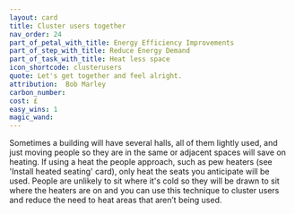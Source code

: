 ```yaml
---
layout: card
title: Cluster users together
nav_order: 24
part_of_petal_with_title: Energy Efficiency Improvements
part_of_step_with_title: Reduce Energy Demand
part_of_task_with_title: Heat less space
icon_shortcode: clusterusers
quote: Let's get together and feel alright.
attribution:  Bob Marley  
carbon_number: 
cost: £
easy_wins: 1
magic_wand: 
---
```


<p>Sometimes a building will have several halls, all of them lightly used, and just moving people so they are in the same or adjacent spaces will save on heating. If using a heat the people approach, such as pew heaters (see 'Install heated seating' card), only heat the seats you anticipate will be used. People are unlikely to sit where it's cold so they will be drawn to sit where the heaters are on and you can use this technique to cluster users and reduce the need to heat areas that aren’t being used.  </p> 
